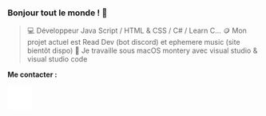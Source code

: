 ### Bonjour tout le monde ! 👋

>   💻 Développeur Java Script / HTML & CSS / C# / Learn C...
>   🪙 Mon projet actuel est Read Dev (bot discord) et ephemere music (site bientôt dispo)
>   🫧 Je travaille sous macOS montery avec visual studio & visual studio code

**Me contacter :**

[![img_contact](./img/globe-dark.svg)](https://discord.gg/wuADMfvx3c)

